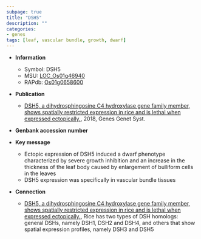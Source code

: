 ```yaml
---
subpage: true
title: "DSH5"
description: ""
categories:
- genes
tags: [leaf, vascular bundle, growth, dwarf]
---
```


* **Information**  
    + Symbol: DSH5  
    + MSU: [LOC_Os01g46940](http://rice.plantbiology.msu.edu/cgi-bin/ORF_infopage.cgi?orf=LOC_Os01g46940)  
    + RAPdb: [Os01g0658600](http://rapdb.dna.affrc.go.jp/viewer/gbrowse_details/irgsp1?name=Os01g0658600)  

* **Publication**  
    + [DSH5, a dihydrosphingosine C4 hydroxylase gene family member, shows spatially restricted expression in rice and is lethal when expressed ectopically.](http://www.ncbi.nlm.nih.gov/pubmed?term=DSH5,+a+dihydrosphingosine+C4+hydroxylase+gene+family+member,+shows+spatially+restricted+expression+in+rice+and+is+lethal+when+expressed+ectopically.%5BTitle%5D), 2018, Genes Genet Syst.

* **Genbank accession number**  

* **Key message**  
    + Ectopic expression of DSH5 induced a dwarf phenotype characterized by severe growth inhibition and an increase in the thickness of the leaf body caused by enlargement of bulliform cells in the leaves
    + DSH5 expression was specifically in vascular bundle tissues

* **Connection**  
    + [DSH5, a dihydrosphingosine C4 hydroxylase gene family member, shows spatially restricted expression in rice and is lethal when expressed ectopically.](http://www.ncbi.nlm.nih.gov/pubmed?term=DSH5,+a+dihydrosphingosine+C4+hydroxylase+gene+family+member,+shows+spatially+restricted+expression+in+rice+and+is+lethal+when+expressed+ectopically.%5BTitle%5D),  Rice has two types of DSH homologs: general DSHs, namely DSH1, DSH2 and DSH4, and others that show spatial expression profiles, namely DSH3 and DSH5



